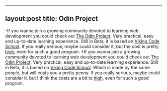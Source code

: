  ---
 layout:post
 title: Odin Project
 ---
 
-If you wanna join a growing community devoted to learning web development you could check out [The Odin Project](http://www.theodinproject.com/). Very practical, easy and up-to-date learning experience. Still in Beta, it is based on [Viking Code School](http://www.vikingcodeschool.com/). If you really serious, maybe could consider it, but the cost is pretty [high](http://www.vikingcodeschool.com/apply), even for such a good program.
+If you wanna join a growing community devoted to learning web development you could check out [The Odin Project](http://www.theodinproject.com/). Very practical, easy and up-to-date learning experience. Still in Beta, it is based on [Viking Code School](http://www.vikingcodeschool.com/). Which is made by the same people, but will costs you a pretty penny. If you really serious, maybe could consider it, but I think the costs are a bit to [high](http://www.vikingcodeschool.com/apply), even for such a good program.

